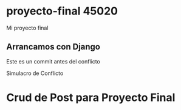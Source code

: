 # proyecto-final 45020
Mi proyecto final

## Arrancamos con Django
Este es un commit antes del conflicto

Simulacro de Conflicto

# Crud de Post para Proyecto Final
